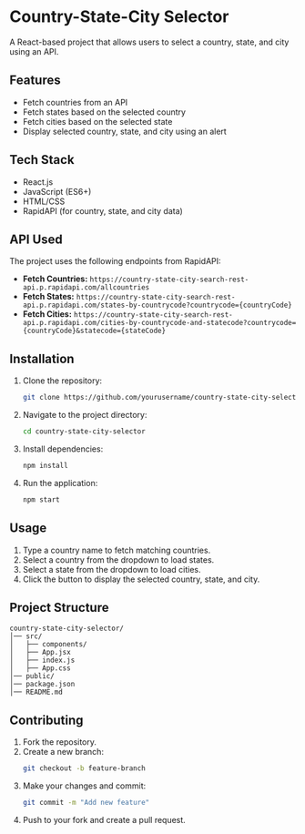 # Country-State-City Selector

A React-based project that allows users to select a country, state, and city using an API.

## Features
- Fetch countries from an API
- Fetch states based on the selected country
- Fetch cities based on the selected state
- Display selected country, state, and city using an alert

## Tech Stack
- React.js
- JavaScript (ES6+)
- HTML/CSS
- RapidAPI (for country, state, and city data)

## API Used
The project uses the following endpoints from RapidAPI:
- **Fetch Countries:** `https://country-state-city-search-rest-api.p.rapidapi.com/allcountries`
- **Fetch States:** `https://country-state-city-search-rest-api.p.rapidapi.com/states-by-countrycode?countrycode={countryCode}`
- **Fetch Cities:** `https://country-state-city-search-rest-api.p.rapidapi.com/cities-by-countrycode-and-statecode?countrycode={countryCode}&statecode={stateCode}`

## Installation
1. Clone the repository:
   ```sh
   git clone https://github.com/yourusername/country-state-city-selector.git
   ```
2. Navigate to the project directory:
   ```sh
   cd country-state-city-selector
   ```
3. Install dependencies:
   ```sh
   npm install
   ```
4. Run the application:
   ```sh
   npm start
   ```

## Usage
1. Type a country name to fetch matching countries.
2. Select a country from the dropdown to load states.
3. Select a state from the dropdown to load cities.
4. Click the button to display the selected country, state, and city.

## Project Structure
```
country-state-city-selector/
│── src/
│   ├── components/
│   ├── App.jsx
│   ├── index.js
│   ├── App.css
│── public/
│── package.json
│── README.md
```

## Contributing
1. Fork the repository.
2. Create a new branch:
   ```sh
   git checkout -b feature-branch
   ```
3. Make your changes and commit:
   ```sh
   git commit -m "Add new feature"
   ```
4. Push to your fork and create a pull request.



